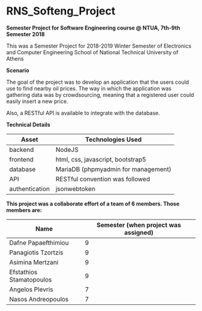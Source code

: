 ﻿ # RNS_Softeng_Project

**Semester Project for Software Engineering course @ NTUA, 7th-9th Semester 2018**

This was a Semester Project for 2018-2019 Winter Semester of Electronics and Computer Engineering School of
National Technical University of Athens


**Scenario**

The goal of the project was to develop an application that the users could use to find nearby oil prices. The
way in which the application was gathering data was by crowdsourcing, meaning that a registered user could 
easily insert a new price.

Also, a RESTful API is available to integrate with the database.


**Technical Details**

| Asset | Technologies Used |
| ----- | ----------- |
| backend | NodeJS |
| frontend | html, css, javascript, bootstrap5 |
| database | MariaDB (phpmyadmin for management) |
| API | RESTful convention was followed |
| authentication | jsonwebtoken |


**This project was a collaborate effort of a team of 6 members. Those members are:**

| Name | Semester (when project was assigned) |
| ----- | -----   |
| Dafne Papaefthimiou | 9 |
| Panagiotis Tzortzis | 9 | 
| Asimina Mertzani | 9 | 
| Efstathios Stamatopoulos | 9 |
| Angelos Plevris | 7 |
| Nasos Andreopoulos | 7 |
